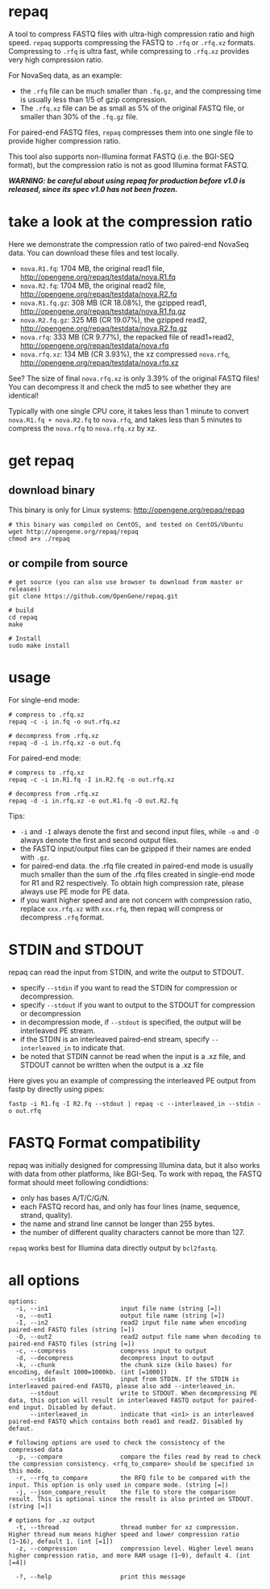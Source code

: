 # repaq
A tool to compress FASTQ files with ultra-high compression ratio and high speed. `repaq` supports compressing the FASTQ to `.rfq` or `.rfq.xz` formats. Compressing to `.rfq` is ultra fast, while compressing to `.rfq.xz` provides very high compression ratio. 

For NovaSeq data, as an example:  
* the `.rfq` file can be much smaller than `.fq.gz`, and the compressing time is usually less than 1/5 of gzip compression.
* The `.rfq.xz` file can be as small as 5% of the original FASTQ file, or smaller than 30% of the `.fq.gz` file.

For paired-end FASTQ files, `repaq` compresses them into one single file to provide higher compression ratio.

This tool also supports non-Illumina format FASTQ (i.e. the BGI-SEQ format), but the compression ratio is not as good Illumina format FASTQ.

***WARNING: be careful about using repaq for production before v1.0 is released, since its spec v1.0 has not been frozen.***

# take a look at the compression ratio
Here we demonstrate the compression ratio of two paired-end NovaSeq data. You can download these files and test locally.
* `nova.R1.fq`: 1704 MB, the original read1 file, http://opengene.org/repaq/testdata/nova.R1.fq
* `nova.R2.fq`: 1704 MB, the original read2 file, http://opengene.org/repaq/testdata/nova.R2.fq
* `nova.R1.fq.gz`: 308 MB (CR 18.08%), the gzipped read1, http://opengene.org/repaq/testdata/nova.R1.fq.gz
* `nova.R2.fq.gz`: 325 MB (CR 19.07%), the gzipped read2, http://opengene.org/repaq/testdata/nova.R2.fq.gz
* `nova.rfq`: 333 MB (CR 9.77%), the repacked file of read1+read2, http://opengene.org/repaq/testdata/nova.rfq
* `nova.rfq.xz`: 134 MB (CR 3.93%), the xz compressed `nova.rfq`, http://opengene.org/repaq/testdata/nova.rfq.xz

See? The size of final `nova.rfq.xz` is only 3.39% of the original FASTQ files! You can decompress it and check the md5 to see whether they are identical! 

Typically with one single CPU core, it takes less than 1 minute to convert `nova.R1.fq + nova.R2.fq` to `nova.rfq`, and takes less than 5 minutes to compress the `nova.rfq` to `nova.rfq.xz` by xz.

# get repaq
## download binary 
This binary is only for Linux systems: http://opengene.org/repaq/repaq
```shell
# this binary was compiled on CentOS, and tested on CentOS/Ubuntu
wget http://opengene.org/repaq/repaq
chmod a+x ./repaq
```
## or compile from source
```shell
# get source (you can also use browser to download from master or releases)
git clone https://github.com/OpenGene/repaq.git

# build
cd repaq
make

# Install
sudo make install
```

# usage
For single-end mode:
```shell
# compress to .rfq.xz
repaq -c -i in.fq -o out.rfq.xz

# decompress from .rfq.xz
repaq -d -i in.rfq.xz -o out.fq
```

For paired-end mode:
```shell
# compress to .rfq.xz
repaq -c -i in.R1.fq -I in.R2.fq -o out.rfq.xz

# decompress from .rfq.xz
repaq -d -i in.rfq.xz -o out.R1.fq -O out.R2.fq
```

Tips:
* `-i` and `-I` always denote the first and second input files, while `-o` and `-O` always denote the first and second output files.
* the FASTQ input/output files can be gzipped if their names are ended with `.gz`.
* for paired-end data. the .rfq file created in paired-end mode is usually much smaller than the sum of the .rfq files created in single-end mode for R1 and R2 respectively. To obtain high compression rate, please always use PE mode for PE data.
* if you want higher speed and are not concern with compression ratio, replace `xxx.rfq.xz` with `xxx.rfq`, then repaq will compress or decompress `.rfq` format.


# STDIN and STDOUT
repaq can read the input from STDIN, and write the output to STDOUT.
* specify `--stdin` if you want to read the STDIN for compression or decompression.
* specify `--stdout` if you want to output to the STDOUT for compression or decompression
* in decompression mode, if `--stdout` is specified, the output will be interleaved PE stream.
* if the STDIN is an interleaved paired-end stream, specify `--interleaved_in` to indicate that.
* be noted that STDIN cannot be read when the input is a .xz file, and STDOUT cannot be written when the output is a .xz file

Here gives you an example of compressing the interleaved PE output from fastp by directly using pipes:
```shell
fastp -i R1.fq -I R2.fq --stdout | repaq -c --interleaved_in --stdin -o out.rfq
```

# FASTQ Format compatibility  
repaq was initially designed for compressing Illumina data, but it also works with data from other platforms, like BGI-Seq. To work with repaq, the FASTQ format should meet following condidtions:
* only has bases A/T/C/G/N.
* each FASTQ record has, and only has four lines (name, sequence, strand, quality).
* the name and strand line cannot be longer than 255 bytes.
* the number of different quality characters cannot be more than 127.

`repaq` works best for Illumina data directly output by `bcl2fastq`.

# all options
```shell
options:
  -i, --in1                    input file name (string [=])
  -o, --out1                   output file name (string [=])
  -I, --in2                    read2 input file name when encoding paired-end FASTQ files (string [=])
  -O, --out2                   read2 output file name when decoding to paired-end FASTQ files (string [=])
  -c, --compress               compress input to output
  -d, --decompress             decompress input to output
  -k, --chunk                  the chunk size (kilo bases) for encoding, default 1000=1000kb. (int [=1000])
      --stdin                  input from STDIN. If the STDIN is interleaved paired-end FASTQ, please also add --interleaved_in.
      --stdout                 write to STDOUT. When decompressing PE data, this option will result in interleaved FASTQ output for paired-end input. Disabled by defaut.
      --interleaved_in         indicate that <in1> is an interleaved paired-end FASTQ which contains both read1 and read2. Disabled by defaut.
  
# following options are used to check the consistency of the compressed data
  -p, --compare                compare the files read by read to check the compression consistency. <rfq_to_compare> should be specified in this mode.
  -r, --rfq_to_compare         the RFQ file to be compared with the input. This option is only used in compare mode. (string [=])
  -j, --json_compare_result    the file to store the comparison result. This is optional since the result is also printed on STDOUT. (string [=])

# options for .xz output
  -t, --thread                 thread number for xz compression. Higher thread num means higher speed and lower compression ratio (1~16), default 1. (int [=1])
  -z, --compression            compression level. Higher level means higher compression ratio, and more RAM usage (1~9), default 4. (int [=4])

  -?, --help                   print this message
```
